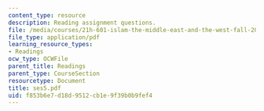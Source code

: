 ```yaml
---
content_type: resource
description: Reading assignment questions.
file: /media/courses/21h-601-islam-the-middle-east-and-the-west-fall-2006/f853b6e7d18d9512cb1e9f39b0b9fef4_ses5.pdf
file_type: application/pdf
learning_resource_types:
- Readings
ocw_type: OCWFile
parent_title: Readings
parent_type: CourseSection
resourcetype: Document
title: ses5.pdf
uid: f853b6e7-d18d-9512-cb1e-9f39b0b9fef4
---
```

